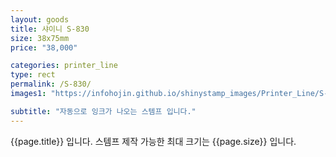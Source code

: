 ```yaml
---
layout: goods
title: 샤이니 S-830
size: 38x75mm
price: "38,000"

categories: printer_line
type: rect
permalink: /S-830/
images1: "https://infohojin.github.io/shinystamp_images/Printer_Line/S-830/S-830_1.jpg"

subtitle: "자동으로 잉크가 나오는 스템프 입니다."
---
```


{{page.title}} 입니다. 스템프 제작 가능한 최대 크기는 {{page.size}} 입니다. 